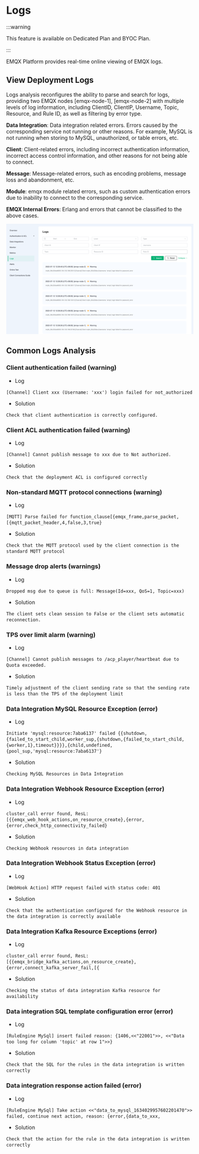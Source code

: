 # Logs

:::warning

This feature is available on Dedicated Plan and BYOC Plan. 

:::

EMQX Platform provides real-time online viewing of EMQX logs.

## View Deployment Logs

Logs analysis reconfigures the ability to parse and search for logs, providing two EMQX nodes [emqx-node-1], [emqx-node-2] with multiple levels of log information, including ClientID, ClientIP, Username, Topic, Resource, and Rule ID, as well as filtering by error type.

**Data Integration**: Data integration related errors. Errors caused by the corresponding service not running or other reasons. For example, MySQL is not running when storing to MySQL, unauthorized, or table errors, etc.

**Client**: Client-related errors, including incorrect authentication information, incorrect access control information, and other reasons for not being able to connect.

**Message**: Message-related errors, such as encoding problems, message loss and abandonment, etc.

**Module**: emqx module related errors, such as custom authentication errors due to inability to connect to the corresponding service.

**EMQX Internal Errors**: Erlang and errors that cannot be classified to the above cases.

![view_log](./_assets/logs.png)

## Common Logs Analysis

### Client authentication failed (warning)

* Log
```
[Channel] Client xxx (Username: 'xxx') login failed for not_authorized
```

* Solution
```
Check that client authentication is correctly configured.
```

### Client ACL authentication failed (warning)

* Log
```
[Channel] Cannot publish message to xxx due to Not authorized.
```

* Solution
```
Check that the deployment ACL is configured correctly
```

### Non-standard MQTT protocol connections (warning)

* Log
```
[MQTT] Parse failed for function_clause[{emqx_frame,parse_packet,[{mqtt_packet_header,4,false,3,true}
```

* Solution
```
Check that the MQTT protocol used by the client connection is the standard MQTT protocol
```

### Message drop alerts (warnings)

* Log
```
Dropped msg due to queue is full: Message(Id=xxx, QoS=1, Topic=xxx)
```

* Solution
```
The client sets clean session to False or the client sets automatic reconnection.
```

### TPS over limit alarm (warning)

* Log
```
[Channel] Cannot publish messages to /acp_player/heartbeat due to Quota exceeded.
```

* Solution
```
Timely adjustment of the client sending rate so that the sending rate is less than the TPS of the deployment limit
```

### Data Integration MySQL Resource Exception (error)

* Log
```
Initiate 'mysql:resource:7aba6137' failed {{shutdown,{failed_to_start_child,worker_sup,{shutdown,{failed_to_start_child,{worker,1},timeout}}}},{child,undefined,{pool_sup,'mysql:resource:7aba6137'}
```

* Solution
```
Checking MySQL Resources in Data Integration
```


### Data Integration Webhook Resource Exception (error)

* Log
```
cluster_call error found, ResL: [{{emqx_web_hook_actions,on_resource_create},{error,{error,check_http_connectivity_failed}
```

* Solution
```
Checking Webhook resources in data integration
```

### Data Integration Webhook Status Exception (error)

* Log
```
[WebHook Action] HTTP request failed with status code: 401
```

* Solution
```
Check that the authentication configured for the Webhook resource in the data integration is correctly available
```

### Data Integration Kafka Resource Exceptions (error)

* Log
```
cluster_call error found, ResL: [{{emqx_bridge_kafka_actions,on_resource_create},{error,connect_kafka_server_fail,[{
```

* Solution
```
Checking the status of data integration Kafka resource for availability
```

### Data integration SQL template configuration error (error)

* Log
```
[RuleEngine MySql] insert failed reason: {1406,<<"22001">>, <<"Data too long for column 'topic' at row 1">>}
```

* Solution
```
Check that the SQL for the rules in the data integration is written correctly
```

### Data integration response action failed (error)

* Log
```
[RuleEngine MySql] Take action <<"data_to_mysql_1634029957602201470">> failed, continue next action, reason: {error,{data_to_xxx,
```

* Solution
```
Check that the action for the rule in the data integration is written correctly
```
